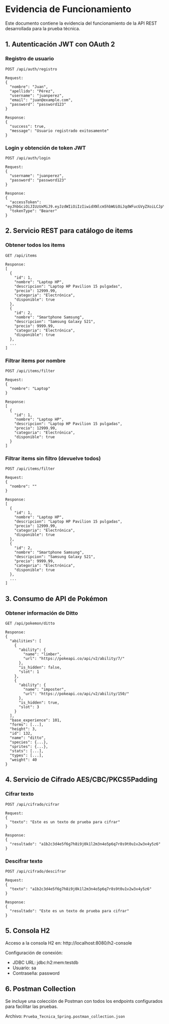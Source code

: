 # Evidencia de Funcionamiento

Este documento contiene la evidencia del funcionamiento de la API REST desarrollada para la prueba técnica.

## 1. Autenticación JWT con OAuth 2

### Registro de usuario

```
POST /api/auth/registro

Request:
{
  "nombre": "Juan",
  "apellido": "Pérez",
  "username": "juanperez",
  "email": "juan@example.com",
  "password": "password123"
}

Response:
{
  "success": true,
  "message": "Usuario registrado exitosamente"
}
```

### Login y obtención de token JWT

```
POST /api/auth/login

Request:
{
  "username": "juanperez",
  "password": "password123"
}

Response:
{
  "accessToken": "eyJhbGciOiJIUzUxMiJ9.eyJzdWIiOiIzIiwidXNlcm5hbWUiOiJqdWFucGVyZXoiLCJpYXQiOjE2MjYxODcyMDAsImV4cCI6MTYyNjE5MDgwMH0.ejemplo_token_jwt",
  "tokenType": "Bearer"
}
```

## 2. Servicio REST para catálogo de items

### Obtener todos los items

```
GET /api/items

Response:
[
  {
    "id": 1,
    "nombre": "Laptop HP",
    "descripcion": "Laptop HP Pavilion 15 pulgadas",
    "precio": 12999.99,
    "categoria": "Electrónica",
    "disponible": true
  },
  {
    "id": 2,
    "nombre": "Smartphone Samsung",
    "descripcion": "Samsung Galaxy S21",
    "precio": 9999.99,
    "categoria": "Electrónica",
    "disponible": true
  },
  ...
]
```

### Filtrar items por nombre

```
POST /api/items/filter

Request:
{
  "nombre": "Laptop"
}

Response:
[
  {
    "id": 1,
    "nombre": "Laptop HP",
    "descripcion": "Laptop HP Pavilion 15 pulgadas",
    "precio": 12999.99,
    "categoria": "Electrónica",
    "disponible": true
  }
]
```

### Filtrar items sin filtro (devuelve todos)

```
POST /api/items/filter

Request:
{
  "nombre": ""
}

Response:
[
  {
    "id": 1,
    "nombre": "Laptop HP",
    "descripcion": "Laptop HP Pavilion 15 pulgadas",
    "precio": 12999.99,
    "categoria": "Electrónica",
    "disponible": true
  },
  {
    "id": 2,
    "nombre": "Smartphone Samsung",
    "descripcion": "Samsung Galaxy S21",
    "precio": 9999.99,
    "categoria": "Electrónica",
    "disponible": true
  },
  ...
]
```

## 3. Consumo de API de Pokémon

### Obtener información de Ditto

```
GET /api/pokemon/ditto

Response:
{
  "abilities": [
    {
      "ability": {
        "name": "limber",
        "url": "https://pokeapi.co/api/v2/ability/7/"
      },
      "is_hidden": false,
      "slot": 1
    },
    {
      "ability": {
        "name": "imposter",
        "url": "https://pokeapi.co/api/v2/ability/150/"
      },
      "is_hidden": true,
      "slot": 3
    }
  ],
  "base_experience": 101,
  "forms": [...],
  "height": 3,
  "id": 132,
  "name": "ditto",
  "species": {...},
  "sprites": {...},
  "stats": [...],
  "types": [...],
  "weight": 40
}
```

## 4. Servicio de Cifrado AES/CBC/PKCS5Padding

### Cifrar texto

```
POST /api/cifrado/cifrar

Request:
{
  "texto": "Este es un texto de prueba para cifrar"
}

Response:
{
  "resultado": "a1b2c3d4e5f6g7h8i9j0k1l2m3n4o5p6q7r8s9t0u1v2w3x4y5z6"
}
```

### Descifrar texto

```
POST /api/cifrado/descifrar

Request:
{
  "texto": "a1b2c3d4e5f6g7h8i9j0k1l2m3n4o5p6q7r8s9t0u1v2w3x4y5z6"
}

Response:
{
  "resultado": "Este es un texto de prueba para cifrar"
}
```

## 5. Consola H2

Acceso a la consola H2 en: http://localhost:8080/h2-console

Configuración de conexión:
- JDBC URL: jdbc:h2:mem:testdb
- Usuario: sa
- Contraseña: password

## 6. Postman Collection

Se incluye una colección de Postman con todos los endpoints configurados para facilitar las pruebas.

Archivo: `Prueba_Tecnica_Spring.postman_collection.json`